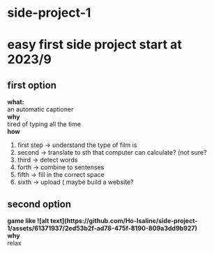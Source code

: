 # side-project-1
<h1>easy first side project start at 2023/9</h1>
  <h2>first option</h2>
  <b>what:</b></br>
  an automatic captioner</br>
  <b>why</b></br>
  tired of typing all the time</br>
  <b>how</b></br>
  <ol>
    <li>first step -> understand the type of film is </li>
    <li>second -> translate to sth that computer can calculate? (not sure?</li>
    <li>third -> detect words</li>
    <li>forth -> combine to sentenses</li>
    <li>fifth -> fill in the correct space</li>
    <li>sixth -> upload ( maybe build a website?</li>
  </ol>
<h2>second option</h2>
<b>game like 
![alt text](https://github.com/Ho-Isaline/side-project-1/assets/61371937/2ed53b2f-ad78-475f-8190-809a3dd9b927)
</b></br>
<b>why</b></br>
relax</br>

  
</p>

